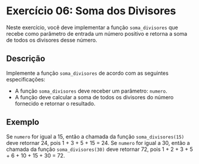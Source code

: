 # Exercício 06: Soma dos Divisores

Neste exercício, você deve implementar a função `soma_divisores` que recebe como parâmetro de entrada um número positivo e retorna a soma de todos os divisores desse número.

## Descrição

Implemente a função `soma_divisores` de acordo com as seguintes especificações:

- A função `soma_divisores` deve receber um parâmetro: `numero`.
- A função deve calcular a soma de todos os divisores do número fornecido e retornar o resultado.

## Exemplo

Se `numero` for igual a 15, então a chamada da função `soma_divisores(15)` deve retornar 24, pois 1 + 3 + 5 + 15 = 24.
Se `numero` for igual a 30, então a chamada da função `soma_divisores(30)` deve retornar 72, pois 1 + 2 + 3 + 5 + 6 + 10 + 15 + 30 = 72.

